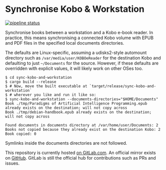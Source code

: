 # Synchronise Kobo & Workstation

[![pipeline status](https://gitlab.com/louis.jackman/sync-kobo-and-workstation/badges/master/pipeline.svg)](https://gitlab.com/louis.jackman/sync-kobo-and-workstation/-/commits/master)

Synchronise books between a workstation and a Kobo e-book reader. In practice,
this means synchronising a connected Kobo volume with EPUB and PDF files in the
specified local documents directories.

The defaults are Linux-specific, assuming a udisks2-style automount directory
such as `/var/media/user/KOBOeReader` for the destination Kobo and defaulting to
just `~/Documents` for the source. However, if these defaults are overridden
with explicit values, it will likely work on other OSes too.

```shell
$ cd sync-kobo-and-workstation
$ cargo build --release
$ # Now, move the built executable at `target/release/sync-kobo-and-workstation`
$ # wherever you like and run it like so:
$ sync-kobo-and-workstation --documents-directories="$HOME/Documents"
Book ./tmp/Paradigms of Artificial Intelligence Programming.epub already exists on the destination; will not copy across
Book ./tmp/debian-handbook.epub already exists on the destination; will not copy across

Found documents in documents directory at /var/home/user/Documents: 2
Books not copied because they already exist on the destination Kobo: 2
Book copied: 0
```

Symlinks inside the documents directories are not followed.

This repository is currently hosted [on
GitLab.com](https://gitlab.com/louis.jackman/sync-kobo-and-workstation). An
official mirror exists on
[GitHub](https://github.com/LouisJackman/sync-kobo-and-workstation). GitLab is
still the official hub for contributions such as PRs and issues.
